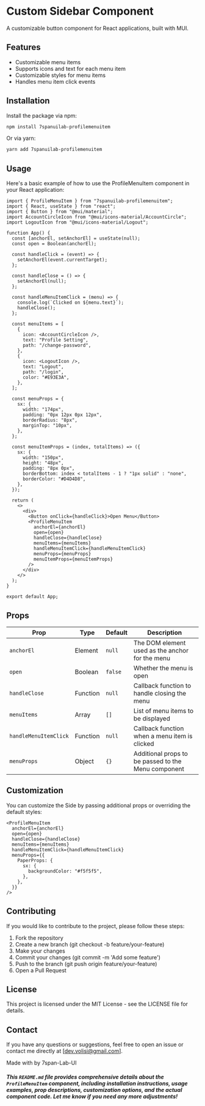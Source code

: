 # Custom Sidebar Component

A customizable button component for React applications, built with MUI.

## Features

- Customizable menu items
- Supports icons and text for each menu item
- Customizable styles for menu items
- Handles menu item click events

## Installation

Install the package via npm:

```bash
npm install 7spanuilab-profilemenuitem
```

Or via yarn:
```bash
yarn add 7spanuilab-profilemenuitem
```

## Usage
Here's a basic example of how to use the ProfileMenuItem component in your React application:

```
import { ProfileMenuItem } from "7spanuilab-profilemenuitem";
import { React, useState } from "react";
import { Button } from "@mui/material";
import AccountCircleIcon from "@mui/icons-material/AccountCircle";
import LogoutIcon from "@mui/icons-material/Logout";

function App() {
  const [anchorEl, setAnchorEl] = useState(null);
  const open = Boolean(anchorEl);

  const handleClick = (event) => {
    setAnchorEl(event.currentTarget);
  };

  const handleClose = () => {
    setAnchorEl(null);
  };

  const handleMenuItemClick = (menu) => {
    console.log(`Clicked on ${menu.text}`);
    handleClose();
  };

  const menuItems = [
    {
      icon: <AccountCircleIcon />,
      text: "Profile Setting",
      path: "/change-password",
    },
    {
      icon: <LogoutIcon />,
      text: "Logout",
      path: "/login",
      color: "#E93E3A",
    },
  ];

  const menuProps = {
    sx: {
      width: "174px",
      padding: "0px 12px 0px 12px",
      borderRadius: "8px",
      marginTop: "10px",
    },
  };

  const menuItemProps = (index, totalItems) => ({
    sx: {
      width: "150px",
      height: "48px",
      padding: "8px 0px",
      borderBottom: index < totalItems - 1 ? "1px solid" : "none",
      borderColor: "#D4D4D8",
    },
  });

  return (
    <>
      <div>
        <Button onClick={handleClick}>Open Menu</Button>
        <ProfileMenuItem
          anchorEl={anchorEl}
          open={open}
          handleClose={handleClose}
          menuItems={menuItems}
          handleMenuItemClick={handleMenuItemClick}
          menuProps={menuProps}
          menuItemProps={menuItemProps}
        />
      </div>
    </>
  );
}

export default App;

```

## Props

| Prop                   | Type      | Default | Description                                           |
|------------------------|-----------|---------|-------------------------------------------------------|
| `anchorEl`             | Element   | `null`  | The DOM element used as the anchor for the menu       |
| `open`                 | Boolean   | `false` | Whether the menu is open                              |
| `handleClose`          | Function  | `null`  | Callback function to handle closing the menu          |
| `menuItems`            | Array     | `[]`    | List of menu items to be displayed                    |
| `handleMenuItemClick`  | Function  | `null`  | Callback function when a menu item is clicked         |
| `menuProps`            | Object    | `{}`    | Additional props to be passed to the Menu component   |



## Customization
You can customize the Side by passing additional props or overriding the default styles:

```
<ProfileMenuItem
  anchorEl={anchorEl}
  open={open}
  handleClose={handleClose}
  menuItems={menuItems}
  handleMenuItemClick={handleMenuItemClick}
  menuProps={{
    PaperProps: {
      sx: {
        backgroundColor: "#f5f5f5",
      },
    },
  }}
/>

```

## Contributing
If you would like to contribute to the project, please follow these steps:
1. Fork the repository
2. Create a new branch (git checkout -b feature/your-feature)
3. Make your changes
4. Commit your changes (git commit -m 'Add some feature')
5. Push to the branch (git push origin feature/your-feature)
6. Open a Pull Request


## License
This project is licensed under the MIT License - see the LICENSE file for details.

## Contact
If you have any questions or suggestions, feel free to open an issue or contact me directly at [dev.volisi@gmail.com].


Made with by 7span-Lab-UI
##### This `README.md` file provides comprehensive details about the `ProfileMenuItem` component, including installation instructions, usage examples, prop descriptions, customization options, and the actual component code. Let me know if you need any more adjustments!